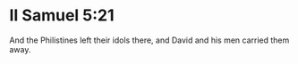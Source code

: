 # II Samuel 5:21

And the Philistines left their idols there, and David and his men carried them away.
